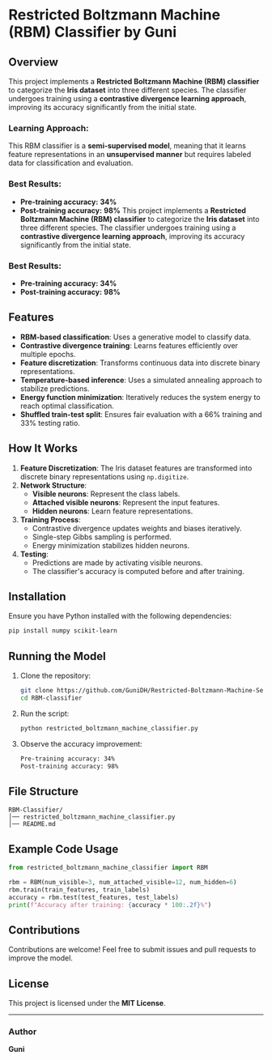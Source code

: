 # Restricted Boltzmann Machine (RBM) Classifier by Guni

## Overview

This project implements a **Restricted Boltzmann Machine (RBM) classifier** to categorize the **Iris dataset** into three different species. The classifier undergoes training using a **contrastive divergence learning approach**, improving its accuracy significantly from the initial state.

### **Learning Approach:**
This RBM classifier is a **semi-supervised model**, meaning that it learns feature representations in an **unsupervised manner** but requires labeled data for classification and evaluation.

### **Best Results:**
- **Pre-training accuracy:** **34%**
- **Post-training accuracy:** **98%**
This project implements a **Restricted Boltzmann Machine (RBM) classifier** to categorize the **Iris dataset** into three different species. The classifier undergoes training using a **contrastive divergence learning approach**, improving its accuracy significantly from the initial state.

### **Best Results:**
- **Pre-training accuracy:** **34%**
- **Post-training accuracy:** **98%**

## Features

- **RBM-based classification**: Uses a generative model to classify data.
- **Contrastive divergence training**: Learns features efficiently over multiple epochs.
- **Feature discretization**: Transforms continuous data into discrete binary representations.
- **Temperature-based inference**: Uses a simulated annealing approach to stabilize predictions.
- **Energy function minimization**: Iteratively reduces the system energy to reach optimal classification.
- **Shuffled train-test split**: Ensures fair evaluation with a 66% training and 33% testing ratio.

## How It Works

1. **Feature Discretization**: The Iris dataset features are transformed into discrete binary representations using `np.digitize`.
2. **Network Structure**:
   - **Visible neurons**: Represent the class labels.
   - **Attached visible neurons**: Represent the input features.
   - **Hidden neurons**: Learn feature representations.
3. **Training Process**:
   - Contrastive divergence updates weights and biases iteratively.
   - Single-step Gibbs sampling is performed.
   - Energy minimization stabilizes hidden neurons.
4. **Testing**:
   - Predictions are made by activating visible neurons.
   - The classifier's accuracy is computed before and after training.

## Installation

Ensure you have Python installed with the following dependencies:

```sh
pip install numpy scikit-learn
```

## Running the Model

1. Clone the repository:
   ```sh
   git clone https://github.com/GuniDH/Restricted-Boltzmann-Machine-Semi-Supervised-Classifier.git
   cd RBM-classifier
   ```
2. Run the script:
   ```sh
   python restricted_boltzmann_machine_classifier.py
   ```
3. Observe the accuracy improvement:
   ```sh
   Pre-training accuracy: 34%
   Post-training accuracy: 98%
   ```

## File Structure
```
RBM-Classifier/
│── restricted_boltzmann_machine_classifier.py
│── README.md
```

## Example Code Usage

```python
from restricted_boltzmann_machine_classifier import RBM

rbm = RBM(num_visible=3, num_attached_visible=12, num_hidden=6)
rbm.train(train_features, train_labels)
accuracy = rbm.test(test_features, test_labels)
print(f"Accuracy after training: {accuracy * 100:.2f}%")
```

## Contributions

Contributions are welcome! Feel free to submit issues and pull requests to improve the model.

## License

This project is licensed under the **MIT License**.

---
### Author
**Guni**  

